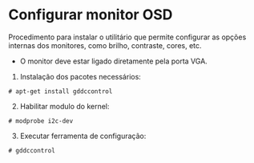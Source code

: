 # Configurar monitor OSD

Procedimento para instalar o utilitário que permite configurar as opções internas dos monitores, como brilho, contraste, cores, etc.

* O monitor deve estar ligado diretamente pela porta VGA.

1. Instalação dos pacotes necessários:

```
# apt-get install gddccontrol
```

2. Habilitar modulo do kernel:

```
# modprobe i2c-dev
```

3. Executar ferramenta de configuração:

```
# gddccontrol
```